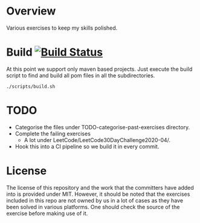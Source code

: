 # Overview
Various exercises to keep my skills polished.

# Build [![Build Status](https://cloud.drone.io/api/badges/amolofos/kata/status.svg)](https://cloud.drone.io/amolofos/kata)
At this point we support only maven based projects. Just execute the build
script to find and build all pom files in all the subdirectories.
```
./scripts/build.sh
```

# TODO
* Categorise the files under TODO-categorise-past-exercises directory.
* Complete the failing exercises
  * A lot under LeetCode/LeetCode30DayChallenge2020-04/.
* Hook this into a CI pipeline so we build it in every commit.

# License
The license of this repository and the work that the committers have
added into is provided under MIT. However, it should be noted that
the exercises included in this repo are not owned by us in a lot of
cases as they have been solved in various platforms. One should
check the source of the exercise before making use of it.
